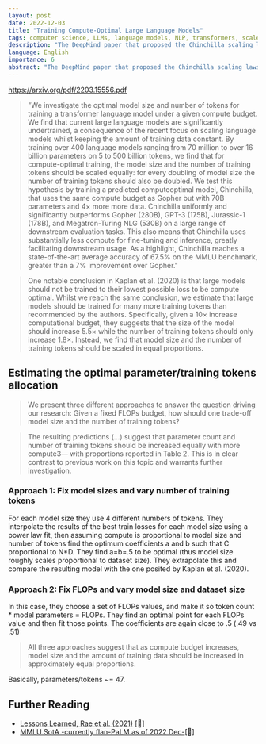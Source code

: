 ```yaml
---
layout: post
date: 2022-12-03
title: "Training Compute-Optimal Large Language Models"
tags: computer science, LLMs, language models, NLP, transformers, scale
description: "The DeepMind paper that proposed the Chinchilla scaling laws. Researchers train multiple models of different sizes with different amounts of training tokens, then interpolate to estimate the optimal model size for a given compute budget."
language: English
importance: 6
abstract: "The DeepMind paper that proposed the Chinchilla scaling laws.<br>Researchers train multiple models of different sizes with different amounts of training tokens, then interpolate to estimate the optimal model size for a given compute budget.<br>They then extrapolate these numbers to train a model with a similar compute budget than Gopher, but achieve a much better test loss for a fourth of the model size by quadrupling the training set size. Interestingly, Rae et al. and other previous papers which had looked at scaling laws hat predicted increasing model size with fixed number of tokens to be best.<br>The coefficients they arrive at dictate that the number of training tokens should roughly match 47x the amount of model parameters.<br>Recent work has beaten Chinchilla scaling laws by improving dataset quality, significantly reducing the optimal amount of training tokens for a given model size."
---
```


<https://arxiv.org/pdf/2203.15556.pdf>

> "We investigate the optimal model size and number of tokens for training a transformer language model under a given compute budget. We find that current large language models are significantly undertrained, a consequence of the recent focus on scaling language models whilst keeping the amount of training data constant. By training over 400 language models ranging from 70 million to over 16 billion parameters on 5 to 500 billion tokens, we find that for compute-optimal training, the model size and the number of training tokens should be scaled equally: for every doubling of model size the number of training tokens should also be doubled. We test this hypothesis by training a predicted computeoptimal model, Chinchilla, that uses the same compute budget as Gopher but with 70B parameters and 4× more more data. Chinchilla uniformly and significantly outperforms Gopher (280B), GPT-3 (175B), Jurassic-1 (178B), and Megatron-Turing NLG (530B) on a large range of downstream evaluation tasks. This also means that Chinchilla uses substantially less compute for fine-tuning and inference, greatly facilitating downstream usage. As a highlight, Chinchilla reaches a state-of-the-art average accuracy of 67.5% on the MMLU benchmark, greater than a 7% improvement over Gopher."

> One notable conclusion in Kaplan et al. (2020) is that large models should not be trained to their lowest possible loss to be compute optimal. Whilst we reach the same conclusion, we estimate that large models should be trained for many more training tokens than recommended by the authors. Specifically, given a 10× increase computational budget, they suggests that the size of the model should increase 5.5× while the number of training tokens should only increase 1.8×. Instead, we find that model size and the number of training tokens should be scaled in equal proportions.

## Estimating the optimal parameter/training tokens allocation

> We present three different approaches to answer the question driving our research: Given a fixed FLOPs budget, how should one trade-off model size and the number of training tokens? 

> The resulting predictions (...) suggest that
parameter count and number of training tokens should be increased equally with more compute3—
with proportions reported in Table 2. This is in clear contrast to previous work on this topic and
warrants further investigation.

### Approach 1: Fix model sizes and vary number of training tokens

For each model size they use 4 different numbers of tokens. They interpolate the results of the best train losses for each model size using a power law fit, then assuming compute is proportional to model size and number of tokens find the optimum coefficients a and b such that C proportional to N\*D. They find a=b=.5 to be optimal (thus model size roughly scales proportional to dataset size). They extrapolate this and compare the resulting model with the one posited by Kaplan et al. (2020).

### Approach 2: Fix FLOPs and vary model size and dataset size

In this case, they choose a set of FLOPs values, and make it so token count \* model parameters = FLOPs. They find an optimal point for each FLOPs value and then fit those points. The coefficients are again close to .5 (.49 vs .51)

> All three approaches suggest that as compute budget increases, model size and the amount of training data should be increased in approximately equal proportions.

Basically, parameters/tokens \~= 47.

## Further Reading

- [Lessons Learned, Rae et al. (2021)](https://arxiv.org/pdf/2112.11446.pdf) \[🌱]
- [MMLU SotA -currently flan-PaLM as of 2022 Dec-](https://paperswithcode.com/sota/multi-task-language-understanding-on-mmlu)\[🌱]

